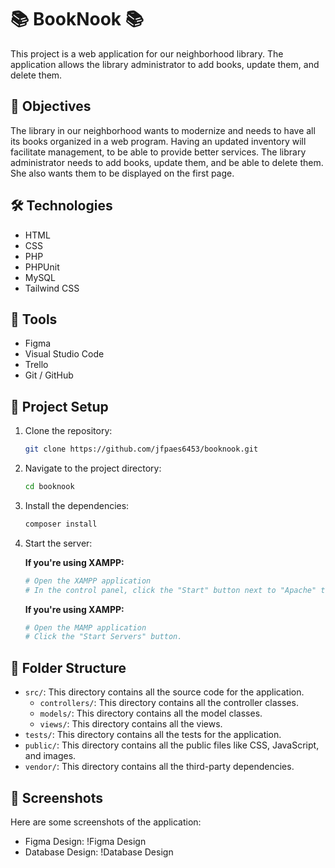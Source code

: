 
# 📚 BookNook  📚

This project is a web application for our neighborhood library. The application allows the library administrator to add books, update them, and delete them.

## 🎯 Objectives

The library in our neighborhood wants to modernize and needs to have all its books organized in a web program. Having an updated inventory will facilitate management, to be able to provide better services. The library administrator needs to add books, update them, and be able to delete them. She also wants them to be displayed on the first page.

## 🛠️ Technologies

- HTML
- CSS
- PHP
- PHPUnit
- MySQL
- Tailwind CSS

## 🧰 Tools

- Figma
- Visual Studio Code
- Trello
- Git / GitHub

## 🚀 Project Setup

1. Clone the repository:
    ```bash
    git clone https://github.com/jfpaes6453/booknook.git
    ```
2. Navigate to the project directory:
    ```bash
    cd booknook
    ```
3. Install the dependencies:
    ```bash
    composer install
    ```
4. Start the server:

   **If you're using XAMPP:**
   
   ```bash
   # Open the XAMPP application
   # In the control panel, click the "Start" button next to "Apache" to start the server.
   ```
   **If you're using XAMPP:**  
   ```bash
   # Open the MAMP application
   # Click the "Start Servers" button.
   ```
## 📁 Folder Structure

- `src/`: This directory contains all the source code for the application.
    - `controllers/`: This directory contains all the controller classes.
    - `models/`: This directory contains all the model classes.
    - `views/`: This directory contains all the views.
- `tests/`: This directory contains all the tests for the application.
- `public/`: This directory contains all the public files like CSS, JavaScript, and images.
- `vendor/`: This directory contains all the third-party dependencies.

## 📸 Screenshots

Here are some screenshots of the application:

- Figma Design: !Figma Design
- Database Design: !Database Design


